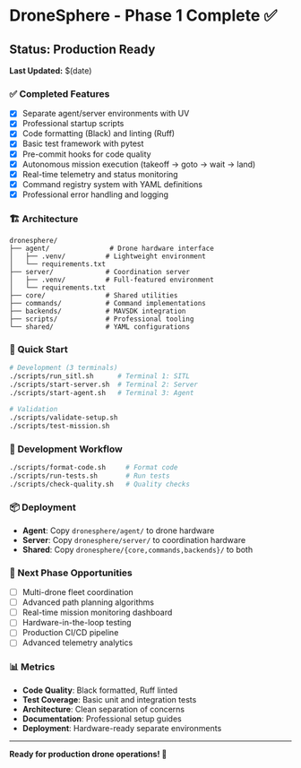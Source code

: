 # DroneSphere - Phase 1 Complete ✅

## Status: Production Ready

**Last Updated:** $(date)

### ✅ Completed Features
- [x] Separate agent/server environments with UV
- [x] Professional startup scripts
- [x] Code formatting (Black) and linting (Ruff)
- [x] Basic test framework with pytest
- [x] Pre-commit hooks for code quality
- [x] Autonomous mission execution (takeoff → goto → wait → land)
- [x] Real-time telemetry and status monitoring
- [x] Command registry system with YAML definitions
- [x] Professional error handling and logging

### 🏗️ Architecture
```
dronesphere/
├── agent/               # Drone hardware interface
│   ├── .venv/          # Lightweight environment
│   └── requirements.txt
├── server/             # Coordination server
│   ├── .venv/          # Full-featured environment  
│   └── requirements.txt
├── core/               # Shared utilities
├── commands/           # Command implementations
├── backends/           # MAVSDK integration
├── scripts/            # Professional tooling
└── shared/             # YAML configurations
```

### 🚀 Quick Start
```bash
# Development (3 terminals)
./scripts/run_sitl.sh      # Terminal 1: SITL
./scripts/start-server.sh  # Terminal 2: Server
./scripts/start-agent.sh   # Terminal 3: Agent

# Validation
./scripts/validate-setup.sh
./scripts/test-mission.sh
```

### 🔧 Development Workflow
```bash
./scripts/format-code.sh     # Format code
./scripts/run-tests.sh       # Run tests
./scripts/check-quality.sh   # Quality checks
```

### 📦 Deployment
- **Agent**: Copy `dronesphere/agent/` to drone hardware
- **Server**: Copy `dronesphere/server/` to coordination hardware
- **Shared**: Copy `dronesphere/{core,commands,backends}/` to both

### 🎯 Next Phase Opportunities
- [ ] Multi-drone fleet coordination
- [ ] Advanced path planning algorithms  
- [ ] Real-time mission monitoring dashboard
- [ ] Hardware-in-the-loop testing
- [ ] Production CI/CD pipeline
- [ ] Advanced telemetry analytics

### 📊 Metrics
- **Code Quality**: Black formatted, Ruff linted
- **Test Coverage**: Basic unit and integration tests
- **Architecture**: Clean separation of concerns
- **Documentation**: Professional setup guides
- **Deployment**: Hardware-ready separate environments

---
**Ready for production drone operations! 🚁**
